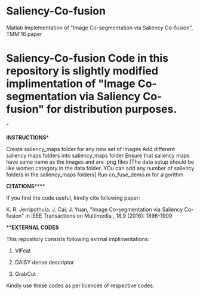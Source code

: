 # Saliency-Co-fusion
Matlab Implementation of "Image Co-segmentation via Saliency Co-fusion", TMM'16 paper
# Saliency-Co-fusion Code in this repository is slightly modified implimentation of "Image Co-segmentation via Saliency Co-fusion" for distribution purposes.


"

**********INSTRUCTIONS***********


Create saliency_maps folder for any new set of images
Add different saliency maps folders into saliency_maps folder
Ensure that saliency maps have same name as the images and are .png files  [The data setup should be like women category in the data folder. YOu can add any number of saliency folders in the saliency_maps folders]
Run co_fuse_demo.m for algorithm





**********CITATIONS**************

If you find the code useful, kindly cite following paper:


K. R. Jerripothula; J. Cai; J. Yuan, "Image Co-segmentation via Saliency Co-fusion" in IEEE Transactions on Multimedia , 18.9 (2016): 1896-1909


**********EXTERNAL CODES********


This repository consists following extrnal implimentations:

1) VlFeat
 
2) DAISY dense descriptor

3) GrabCut



Kindly use these codes as per licences of respective codes. 
